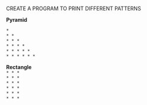 CREATE A PROGRAM TO PRINT DIFFERENT PATTERNS

<b>Pyramid</b>

`* `<BR>
`* *` <BR>
`* * *` <BR>
`* * * * `<BR>
`* * * * * `<BR>
`* * * * * *`<BR>

<b>Rectangle</b>  
`* * *` <BR>
`* * *` <BR>
`* * *` <BR>
`* * *` <BR>
`* * *` <BR>
`* * *` <BR>
